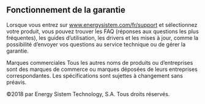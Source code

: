 ## Fonctionnement de la garantie

Lorsque vous entrez sur www.energysistem.com/fr/support et sélectionnez votre produit, vous pouvez trouver les FAQ (réponses aux questions les plus fréquentes), les guides d’utilisation, les drivers et les mises à jour, comme la possibilité d’envoyer vos questions au service technique ou de gérer la garantie.

Marques commerciales
Tous les autres noms de produits ou d’entreprises sont des marques de commerce ou marques déposées de leurs entreprises correspondantes.  Les spécifications sont sujettes à changement sans préavis.

©2018 par Energy Sistem Technology, S.A. Tous droits réservés.
